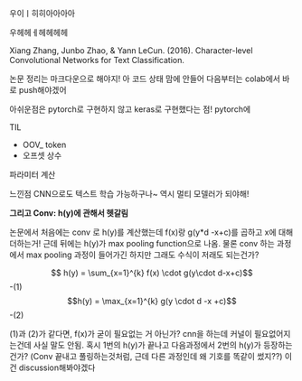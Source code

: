 
우이ㅣ히히아아아아

우헤헤ㅔ헤헤헤헤

Xiang Zhang, Junbo Zhao, & Yann LeCun. (2016). Character-level Convolutional Networks for Text Classification.

논문 정리는 마크다운으로 해야지!
아 코드 상태 맘에 안들어
다음부터는 colab에서 바로 push해야겠어

아쉬운점은 pytorch로 구현하지 않고 keras로 구현했다는 점!
pytorch에 

TIL
- OOV_ token
- 오프셋 상수

파라미터 계산


느낀점
CNN으로도 텍스트 학습 가능하구나~ 역시 멀티 모델러가 되야해!

**그리고 Conv: h(y)에 관해서 헷갈림**


논문에서 처음에는 conv 로 h(y)를 계산했는데 f(x)랑 g(y\*d -x+c)를 곱하고 x에 대해 더하는거!
근데 뒤에는 h(y)가 max pooling function으로 나옴.
물론 conv 하는 과정에서 max pooling 과정이 들어가긴 하지만 그래도 수식이 저래도 되는건가?

$$ h(y) = \sum_{x=1}^{k} f(x) \cdot g(y\cdot d-x+c)$$ -(1)
$$h(y) = \max_{x=1}^{k} g(y \cdot d -x +c)$$ -(2)

(1)과 (2)가 같다면, f(x)가 굳이 필요없는 거 아닌가? cnn을 하는데 커널이 필요없어지는건데 사실 말도 안됨.
혹시 1번의 h(y)가 끝나고 다음과정에서 2번의 h(y)가 등장하는건가? 
(Conv 끝내고 풀링하는것처럼, 근데 다른 과정인데 왜 기호를 똑같이 썼지??)
이건 discussion해봐야겠다
